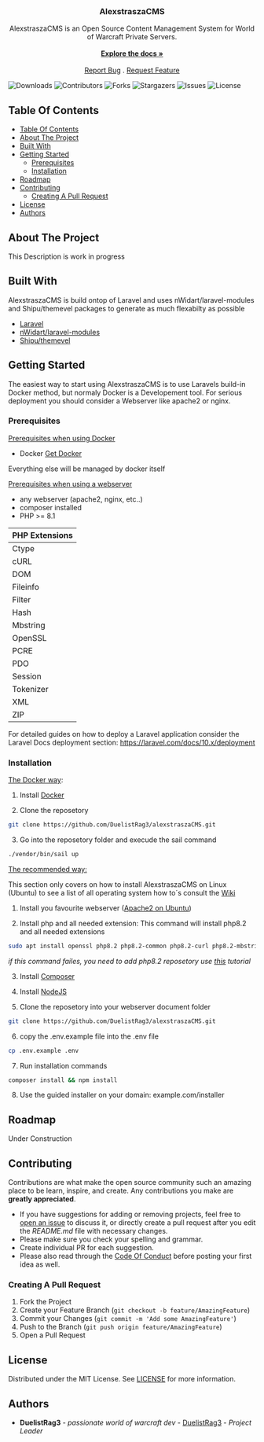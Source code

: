 <br/>
<p align="center">
  <h3 align="center">AlexstraszaCMS</h3>

  <p align="center">
    AlexstraszaCMS is an Open Source Content Management System for World of Warcraft Private Servers.
    <br/>
    <br/>
    <a href="https://github.com/DuelistRag3/alexstraszaCMS"><strong>Explore the docs »</strong></a>
    <br/>
    <br/>
    <a href="https://github.com/DuelistRag3/alexstraszaCMS/issues">Report Bug</a>
    .
    <a href="https://github.com/DuelistRag3/alexstraszaCMS/issues">Request Feature</a>
  </p>
</p>

![Downloads](https://img.shields.io/github/downloads/DuelistRag3/alexstraszaCMS/total?style=for-the-badge) 
![Contributors](https://img.shields.io/github/contributors/DuelistRag3/alexstraszaCMS?color=dark-green&style=for-the-badge) 
![Forks](https://img.shields.io/github/forks/DuelistRag3/alexstraszaCMS?style=for-the-badge) 
![Stargazers](https://img.shields.io/github/stars/DuelistRag3/alexstraszaCMS?style=for-the-badge) 
![Issues](https://img.shields.io/github/issues/DuelistRag3/alexstraszaCMS?style=for-the-badge) 
![License](https://img.shields.io/github/license/DuelistRag3/alexstraszaCMS?style=for-the-badge) 

## Table Of Contents

- [Table Of Contents](#table-of-contents)
- [About The Project](#about-the-project)
- [Built With](#built-with)
- [Getting Started](#getting-started)
  - [Prerequisites](#prerequisites)
  - [Installation](#installation)
- [Roadmap](#roadmap)
- [Contributing](#contributing)
  - [Creating A Pull Request](#creating-a-pull-request)
- [License](#license)
- [Authors](#authors)

## About The Project


This Description is work in progress

## Built With

AlexstraszaCMS is build ontop of Laravel and uses nWidart/laravel-modules and Shipu/themevel packages to generate as much flexabilty as possible

* [Laravel](https://github.com/laravel/laravel)
* [nWidart/laravel-modules](https://github.com/nWidart/laravel-modules)
* [Shipu/themevel](https://github.com/Shipu/themevel)

## Getting Started

The easiest way to start using AlexstraszaCMS is to use Laravels build-in Docker method, but normaly Docker is a Developement tool. For serious deployment you should consider a Webserver like apache2 or nginx.

### Prerequisites

<ins>Prerequisites when using Docker</ins>
* Docker
[Get Docker](https://docs.docker.com/get-docker/)

Everything else will be managed by docker itself

<ins>Prerequisites when using a webserver</ins>
* any webserver (apache2, nginx, etc..)
* composer installed
* PHP >= 8.1

| PHP Extensions |
| :------------- |
| Ctype          |
| cURL           |
| DOM            |
| Fileinfo       |
| Filter         |
| Hash           |
| Mbstring       |
| OpenSSL        |
| PCRE           |
| PDO            |
| Session        |
| Tokenizer      |
| XML            |
| ZIP            |

For detailed guides on how to deploy a Laravel application consider the Laravel Docs deployment section: https://laravel.com/docs/10.x/deployment

### Installation

<ins>The Docker way</ins>:
1. Install [Docker](https://docs.docker.com/get-docker/)

2. Clone the reposetory 

```sh
git clone https://github.com/DuelistRag3/alexstraszaCMS.git
```

3. Go into the reposetory folder and execude the sail command

```sh
./vendor/bin/sail up
```

<ins>The recommended way:</ins>

This section only covers on how to install AlexstraszaCMS on Linux (Ubuntu) to see a list of all operating system how to´s consult the [Wiki](https://github.com/DuelistRag3/alexstraszaCMS/wiki)

1. Install you favourite webserver ([Apache2 on Ubuntu](https://ubuntu.com/tutorials/install-and-configure-apache#1-overview))

2. Install php and all needed extension:
This command will install php8.2 and all needed extensions
```sh
sudo apt install openssl php8.2 php8.2-common php8.2-curl php8.2-mbstring php8.2-mysql php8.2-xml php8.2-zip
```
*if this command failes, you need to add php8.2 reposetory use [this](https://computingforgeeks.com/how-to-install-php-8-2-on-ubuntu/) tutorial*

3. Install [Composer](https://getcomposer.org/doc/00-intro.md)

4. Install [NodeJS](https://nodejs.org/en/download)

5. Clone the reposetory into your webserver document folder

```sh
git clone https://github.com/DuelistRag3/alexstraszaCMS.git
```

6. copy the .env.example file into the .env file

```sh
cp .env.example .env
```

7. Run installation commands

```sh
composer install && npm install
````

8. Use the guided installer on your domain: example.com/installer

## Roadmap

Under Construction

## Contributing

Contributions are what make the open source community such an amazing place to be learn, inspire, and create. Any contributions you make are **greatly appreciated**.
* If you have suggestions for adding or removing projects, feel free to [open an issue](https://github.com/DuelistRag3/alexstraszaCMS/issues/new) to discuss it, or directly create a pull request after you edit the *README.md* file with necessary changes.
* Please make sure you check your spelling and grammar.
* Create individual PR for each suggestion.
* Please also read through the [Code Of Conduct](https://github.com/DuelistRag3/alexstraszaCMS/blob/main/CODE_OF_CONDUCT.md) before posting your first idea as well.

### Creating A Pull Request

1. Fork the Project
2. Create your Feature Branch (`git checkout -b feature/AmazingFeature`)
3. Commit your Changes (`git commit -m 'Add some AmazingFeature'`)
4. Push to the Branch (`git push origin feature/AmazingFeature`)
5. Open a Pull Request

## License

Distributed under the MIT License. See [LICENSE](https://github.com/DuelistRag3/alexstraszaCMS/blob/main/LICENSE.md) for more information.

## Authors

* **DuelistRag3** - *passionate world of warcraft dev* - [DuelistRag3](https://github.com/DuelistRag3) - *Project Leader*
